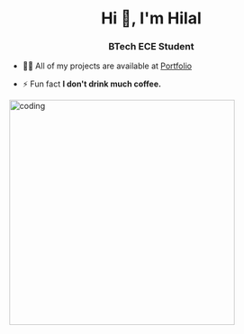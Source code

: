 <h1 align="center">Hi 👋, I'm Hilal</h1>
<h3 align="center">BTech ECE Student</h3>


- 👨‍💻 All of my projects are available at [Portfolio](https://himayoun.github.io/portfolio/)

- ⚡ Fun fact **I don't drink much coffee.**
<img align="centre" alt="coding" width="400" src="https://miro.medium.com/max/1360/1*IRGHmiGsa16stedQvIaZfw.gif"/>
